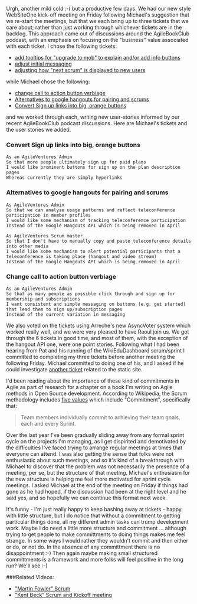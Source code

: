 Urgh, another mild cold :-( but a productive few days.  We had our new style WebSiteOne kick-off meeting on Friday following Michael's suggestion that we re-start the meetings, but that we each bring up to three tickets that we care about; rather than just working through whichever tickets are in the backlog.  This approach came out of discussions around the AgileBookClub podcast, with an emphasis on focusing on the "business" value associated with each ticket.  I chose the following tickets:

* [add tooltips for "upgrade to mob" to explain and/or add info buttons](https://github.com/AgileVentures/WebsiteOne/issues/1530)
* [adjust initial messaging](https://github.com/AgileVentures/WebsiteOne/issues/1555)
* [adjusting how "next scrum" is displayed to new users](https://github.com/AgileVentures/WebsiteOne/issues/1554)

while Michael chose the following:

* [change call to action button verbiage](https://github.com/AgileVentures/WebsiteOne/issues/1560)
* [Alternatives to google hangouts for pairing and scrums](https://github.com/AgileVentures/WebsiteOne/issues/1487)
* [Convert Sign up links into big, orange buttons](https://github.com/AgileVentures/WebsiteOne/issues/1523)

and we worked through each, writing new user-stories informed by our recent AgileBookClub podcast discussions.  Here are Michael's tickets and the user stories we added.

### Convert Sign up links into big, orange buttons

```
As an AgileVentures Admin
So that more people ultimately sign up for paid plans
I would like prominent buttons for sign up on the plan description pages
Whereas currently they are simply hyperlinks
```

### Alternatives to google hangouts for pairing and scrums

```
As AgileVentures Admin
So that we can analyze usage patterns and reflect teleconference participation in member profiles
I would like some mechanism of tracking teleconference participation 
Instead of the Google Hangouts API which is being removed in April

As AgileVentures Scrum master
So that I don't have to manually copy and paste teleconference details into other media
I would like some mechanism to alert potential participants that a teleconference is taking place (hangout and video stream)
Instead of the Google Hangouts API which is being removed in April
```

### Change call to action button verbiage 

```
As an AgileVentures Admin
So that as many people as possible click through and sign up for membership and subscriptions
I want consistent and simple messaging on buttons (e.g. get started) that lead them to sign up/subscription pages
Instead of the current variation in messaging
```

We also voted on the tickets using Arreche's new AsyncVoter system which worked really well, and we were very pleased to have Raoul join us.  We got through the 6 tickets in good time, and most of them, with the exception of the hangout API one, were one point stories.  Following what I had been hearing from Pat and his running of the WikiEduDashboard scrum/sprint I committed to completing my three tickets before another meeting the following Friday.  Michael committed to doing one of his, and I asked if he could investigate [another ticket](https://github.com/AgileVentures/av-static-website/issues/206) related to the static site.

I'd been reading about the importance of these kind of commitments in Agile as part of research for a chapter on a book I'm writing on Agile methods in Open Source development.  According to Wikipedia, the Scrum methodology includes [five values](https://en.wikipedia.org/wiki/Scrum_(software_development)#Values) which include "Commitment", specifically that:

> Team members individually commit to achieving their team goals, each and every Sprint.

Over the last year I've been gradually sliding away from any formal sprint cycle on the projects I'm managing, as I get dispirited and demotivated by the difficulties I've faced trying to arrange regular meetings at times that everyone can attend.  I was also getting the sense that folks were not enthusiastic about such meetings, and so it's kind of a breakthrough with Michael to discover that the problem was not necessarily the presence of a meeting, per se, but the structure of that meeting.  Michael's enthusiasm for the new structure is helping me feel more motivated for sprint cycle meetings.  I asked Michael at the end of the meeting on Friday if things had gone as he had hoped, if the discussion had been at the right level and he said yes, and so hopefully we can continue this format next week.

It's funny - I'm just really happy to keep bashing away at tickets - happy with little structure, but I do notice that without a commitment to getting particular things done, all my different admin tasks can trump development work.  Maybe I do need a little more structure and commitment ... although trying to get people to make committments to doing things makes me feel strange.  In some ways I would rather they wouldn't commit and then either or do, or not do.  In the absence of any committment there is no disappointment :-) Then again maybe making small structured committments is a framework and more folks will feel positive in the long run?  We'll see :-)

###Related Videos:

* ["Martin Fowler" Scrum](https://youtu.be/-MeZJ3-Vy6o)
* ["Kent Beck" Scrum and Kickoff meeting](https://www.youtube.com/watch?v=2lXoxNzX2Cw)


